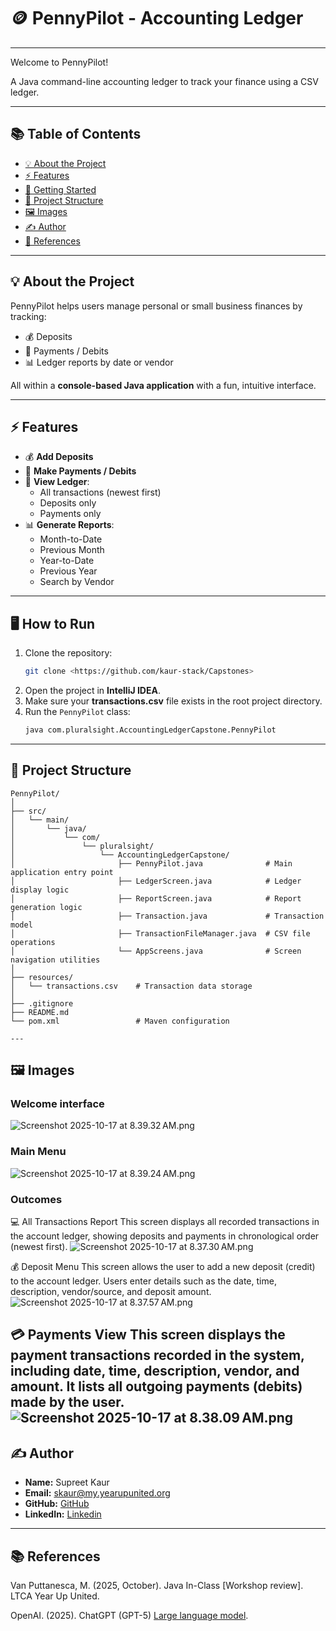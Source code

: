 # 🪙 PennyPilot - Accounting Ledger

---

Welcome to PennyPilot! 

A Java command-line accounting ledger to track your finance using a CSV ledger.

---
## 📚 Table of Contents

- [💡 About the Project](#-about-the-project)
- [⚡ Features](#-features)
- [🚀 Getting Started](#-getting-started)
- [📂 Project Structure](#-project-structure)
- [🖼️ Images](#-images)
- [✍️ Author](#-author)
- [🔗 References](#-references)

--- 

## 💡 About the Project

PennyPilot helps users manage personal or small business finances by tracking:

- 💰 Deposits
- 🏦 Payments / Debits
- 📊 Ledger reports by date or vendor

All within a **console-based Java application** with a fun, intuitive interface.

---

## ⚡ Features

- 💰 **Add Deposits**
- 🏦 **Make Payments / Debits**
- 📒 **View Ledger**:
    - All transactions (newest first)
    - Deposits only
    - Payments only
- 📊 **Generate Reports**:
    - Month-to-Date
    - Previous Month
    - Year-to-Date
    - Previous Year
    - Search by Vendor

---

## 🖥️ How to Run

1. Clone the repository:
    ```bash
    git clone <https://github.com/kaur-stack/Capstones>
    ```
2. Open the project in **IntelliJ IDEA**.
3. Make sure your **transactions.csv** file exists in the root project directory.
4. Run the `PennyPilot` class:
    ```bash
    java com.pluralsight.AccountingLedgerCapstone.PennyPilot
    ```

---

## 📂 Project Structure
```
PennyPilot/
│
├── src/
│   └── main/
│       └── java/
│           └── com/
│               └── pluralsight/
│                   └── AccountingLedgerCapstone/
│                       ├── PennyPilot.java              # Main application entry point
│                       ├── LedgerScreen.java            # Ledger display logic
│                       ├── ReportScreen.java            # Report generation logic
│                       ├── Transaction.java             # Transaction model
│                       ├── TransactionFileManager.java  # CSV file operations
│                       └── AppScreens.java              # Screen navigation utilities
│
├── resources/
│   └── transactions.csv    # Transaction data storage
│
├── .gitignore
├── README.md
└── pom.xml                 # Maven configuration

---
```

## 🖼️ Images
### Welcome interface
![Screenshot 2025-10-17 at 8.39.32 AM.png](Assets/Screenshot%202025-10-17%20at%208.39.32%E2%80%AFAM.png)
### Main Menu
![Screenshot 2025-10-17 at 8.39.24 AM.png](Assets/Screenshot%202025-10-17%20at%208.39.24%E2%80%AFAM.png)

### Outcomes
💻 All Transactions Report
This screen displays all recorded transactions in the account ledger, showing deposits and payments in chronological order (newest first). 
![Screenshot 2025-10-17 at 8.37.30 AM.png](Assets/Screenshot%202025-10-17%20at%208.37.30%E2%80%AFAM.png)

💰 Deposit Menu
This screen allows the user to add a new deposit (credit) to the account ledger.
Users enter details such as the date, time, description, vendor/source, and deposit amount.
![Screenshot 2025-10-17 at 8.37.57 AM.png](Assets/Screenshot%202025-10-17%20at%208.37.57%E2%80%AFAM.png)

💳 Payments View
This screen displays the payment transactions recorded in the system, including date, time, description, vendor, and amount.
It lists all outgoing payments (debits) made by the user.
![Screenshot 2025-10-17 at 8.38.09 AM.png](Assets/Screenshot%202025-10-17%20at%208.38.09%E2%80%AFAM.png)
---

## ✍️ Author

- **Name:** Supreet Kaur
- **Email:** skaur@my.yearupunited.org
- **GitHub:** [GitHub](https://github.com/kaur-stack)
- **LinkedIn:** [Linkedin](https://www.linkedin.com/in/supreet-kaur-892953326/)

---

## 📚 References
Van Puttanesca, M. (2025, October). Java In-Class [Workshop review]. LTCA Year Up United.  

OpenAI. (2025). ChatGPT (GPT-5) [Large language model](https://chatgpt.com).